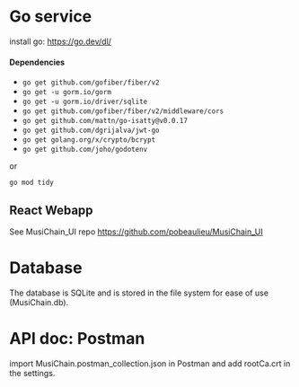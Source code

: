 
# Go service 
install go: https://go.dev/dl/

#### Dependencies
- `go get github.com/gofiber/fiber/v2`
- `go get -u gorm.io/gorm`
- `go get -u gorm.io/driver/sqlite`
- `go get github.com/gofiber/fiber/v2/middleware/cors`
- `go get github.com/mattn/go-isatty@v0.0.17` 
- `go get github.com/dgrijalva/jwt-go`
- `go get golang.org/x/crypto/bcrypt` 
- `go get github.com/joho/godotenv`

or 

`go mod tidy`

## React Webapp
See MusiChain_UI repo https://github.com/pobeaulieu/MusiChain_UI

# Database
The database is SQLite and is stored in the file system for ease of use (MusiChain.db). 

# API doc: Postman
import MusiChain.postman_collection.json in Postman and add rootCa.crt in the settings. 

